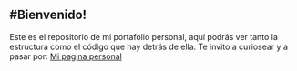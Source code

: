 #Bienvenido!
---
Este es el repositorio de mi portafolio personal, aquí podrás ver tanto la estructura
como el código que hay detrás de ella.
Te invito a curiosear y a pasar por:
[Mi pagina personal](https://gtr487.github.io/)
